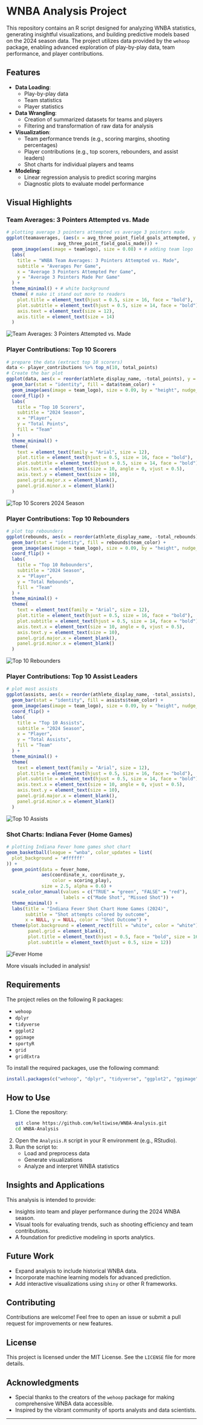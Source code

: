 # WNBA Analysis Project

This repository contains an R script designed for analyzing WNBA statistics, generating insightful visualizations, and building predictive models based on the 2024 season data. The project utilizes data provided by the `wehoop` package, enabling advanced exploration of play-by-play data, team performance, and player contributions.

## Features

- **Data Loading**:
  - Play-by-play data
  - Team statistics
  - Player statistics
- **Data Wrangling**:
  - Creation of summarized datasets for teams and players
  - Filtering and transformation of raw data for analysis
- **Visualization**:
  - Team performance trends (e.g., scoring margins, shooting percentages)
  - Player contributions (e.g., top scorers, rebounders, and assist leaders)
  - Shot charts for individual players and teams
- **Modeling**:
  - Linear regression analysis to predict scoring margins
  - Diagnostic plots to evaluate model performance

## Visual Highlights

### Team Averages: 3 Pointers Attempted vs. Made
```r
# plotting average 3 pointers attempted vs average 3 pointers made
ggplot(teamaverages, (aes(x = avg_three_point_field_goals_attempted, y = 
                   avg_three_point_field_goals_made))) + 
  geom_image(aes(image = teamlogo), size = 0.08) + # adding team logo
  labs(
    title = "WNBA Team Averages: 3 Pointers Attempted vs. Made",
    subtitle = "Averages Per Game",
    x = "Average 3 Pointers Attempted Per Game",
    y = "Average 3 Pointers Made Per Game"
  ) + 
  theme_minimal() + # white background 
  theme( # make it stand out more to readers
    plot.title = element_text(hjust = 0.5, size = 16, face = "bold"),
    plot.subtitle = element_text(hjust = 0.5, size = 14, face = "bold"),
    axis.text = element_text(size = 12),
    axis.title = element_text(size = 14)
  )
```
![Team Averages: 3 Pointers Attempted vs. Made](Images/3pattx3pmade.png)

### Player Contributions: Top 10 Scorers
```r
# prepare the data (extract top 10 scorers)
data <- player_contributions %>% top_n(10, total_points)
# Create the bar plot
ggplot(data, aes(x = reorder(athlete_display_name, -total_points), y = total_points)) +
  geom_bar(stat = "identity", fill = data$team_color) +
  geom_image(aes(image = team_logo), size = 0.09, by = "height", nudge_x = 0.05) +
  coord_flip() +
  labs(
    title = "Top 10 Scorers",
    subtitle = "2024 Season",
    x = "Player",
    y = "Total Points",
    fill = "Team"
  ) +
  theme_minimal() +
  theme(
    text = element_text(family = "Arial", size = 12),
    plot.title = element_text(hjust = 0.5, size = 16, face = "bold"),
    plot.subtitle = element_text(hjust = 0.5, size = 14, face = "bold"),
    axis.text.x = element_text(size = 10, angle = 0, vjust = 0.5),
    axis.text.y = element_text(size = 10),
    panel.grid.major.x = element_blank(),
    panel.grid.minor.x = element_blank()
  )
```
![Top 10 Scorers 2024 Season](Images/topscores.png)

### Player Contributions: Top 10 Rebounders
```r
# plot top rebounders
ggplot(rebounds, aes(x = reorder(athlete_display_name, -total_rebounds), y = total_rebounds)) +
  geom_bar(stat = "identity", fill = rebounds$team_color) +
  geom_image(aes(image = team_logo), size = 0.09, by = "height", nudge_x = 0.05) +
  coord_flip() +
  labs(
    title = "Top 10 Rebounders",
    subtitle = "2024 Season",
    x = "Player",
    y = "Total Rebounds",
    fill = "Team"
  ) +
  theme_minimal() +
  theme(
    text = element_text(family = "Arial", size = 12),
    plot.title = element_text(hjust = 0.5, size = 16, face = "bold"),
    plot.subtitle = element_text(hjust = 0.5, size = 14, face = "bold"),
    axis.text.x = element_text(size = 10, angle = 0, vjust = 0.5),
    axis.text.y = element_text(size = 10),
    panel.grid.major.x = element_blank(),
    panel.grid.minor.x = element_blank()
  )
```
![Top 10 Rebounders](Images/toprebounders.png)

### Player Contributions: Top 10 Assist Leaders
```r
# plot most assists
ggplot(assists, aes(x = reorder(athlete_display_name, -total_assists), y = total_assists)) +
  geom_bar(stat = "identity", fill = assists$team_color) +
  geom_image(aes(image = team_logo), size = 0.09, by = "height", nudge_x = 0.05) +
  coord_flip() +
  labs(
    title = "Top 10 Assists",
    subtitle = "2024 Season",
    x = "Player",
    y = "Total Assists",
    fill = "Team"
  ) +
  theme_minimal() +
  theme(
    text = element_text(family = "Arial", size = 12),
    plot.title = element_text(hjust = 0.5, size = 16, face = "bold"),
    plot.subtitle = element_text(hjust = 0.5, size = 14, face = "bold"),
    axis.text.x = element_text(size = 10, angle = 0, vjust = 0.5),
    axis.text.y = element_text(size = 10),
    panel.grid.major.x = element_blank(),
    panel.grid.minor.x = element_blank()
  )
```
![Top 10 Assists](Images/topassist.png)

### Shot Charts: Indiana Fever (Home Games)
```r
# plotting Indiana Fever home games shot chart
geom_basketball(league = "wnba", color_updates = list(
  plot_background = '#ffffff'
)) + 
  geom_point(data = fever_home,
             aes(coordinate_x, coordinate_y,
                 color = scoring_play),
             size = 2.5, alpha = 0.6) + 
  scale_color_manual(values = c("TRUE" = "green", "FALSE" = "red"),
                     labels = c("Made Shot", "Missed Shot")) + 
  theme_minimal() + 
  labs(title = "Indiana Fever Shot Chart Home Games (2024)",
       subtitle = "Shot attempts colored by outcome",
       x = NULL, y = NULL, color = "Shot Outcome") +
  theme(plot.background = element_rect(fill = "white", color = "white"),  
        panel.grid = element_blank(),  
        plot.title = element_text(hjust = 0.5, face = "bold", size = 16),
        plot.subtitle = element_text(hjust = 0.5, size = 12))
```
![Fever Home](Images/feverhome.png)

More visuals included in analysis!

## Requirements

The project relies on the following R packages:

- `wehoop`
- `dplyr`
- `tidyverse`
- `ggplot2`
- `ggimage`
- `sportyR`
- `grid`
- `gridExtra`

To install the required packages, use the following command:

```r
install.packages(c("wehoop", "dplyr", "tidyverse", "ggplot2", "ggimage", "sportyR", "gridExtra"))
```

## How to Use

1. Clone the repository:
   ```bash
   git clone https://github.com/keltiwise/WNBA-Analysis.git
   cd WNBA-Analysis
   ```
2. Open the `Analysis.R` script in your R environment (e.g., RStudio).
3. Run the script to:
   - Load and preprocess data
   - Generate visualizations
   - Analyze and interpret WNBA statistics

## Insights and Applications

This analysis is intended to provide:

- Insights into team and player performance during the 2024 WNBA season.
- Visual tools for evaluating trends, such as shooting efficiency and team contributions.
- A foundation for predictive modeling in sports analytics.

## Future Work

- Expand analysis to include historical WNBA data.
- Incorporate machine learning models for advanced prediction.
- Add interactive visualizations using `shiny` or other R frameworks.

## Contributing

Contributions are welcome! Feel free to open an issue or submit a pull request for improvements or new features.

## License

This project is licensed under the MIT License. See the `LICENSE` file for more details.

## Acknowledgments

- Special thanks to the creators of the `wehoop` package for making comprehensive WNBA data accessible.
- Inspired by the vibrant community of sports analysts and data scientists.

---





